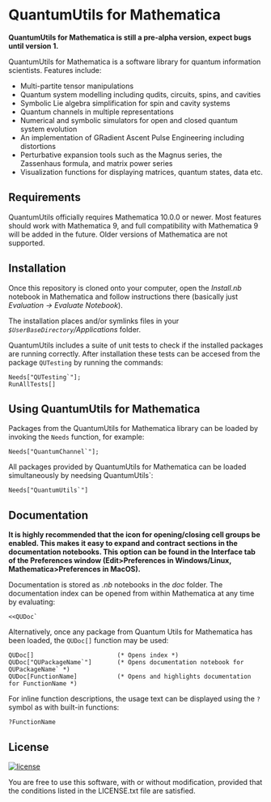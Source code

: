 # QuantumUtils for Mathematica


**QuantumUtils for Mathematica is still a pre-alpha version, expect bugs until version 1.**


QuantumUtils for Mathematica is a software library for quantum information scientists. Features include:

 - Multi-partite tensor manipulations
 - Quantum system modelling including qudits, circuits, spins, and cavities
 - Symbolic Lie algebra simplification for spin and cavity systems
 - Quantum channels in multiple representations
 - Numerical and symbolic simulators for open and closed quantum system evolution
 - An implementation of GRadient Ascent Pulse Engineering including distortions
 - Perturbative expansion tools such as the Magnus series, the Zassenhaus formula, and matrix power series
 - Visualization functions for displaying matrices, quantum states, data etc.

## Requirements

QuantumUtils officially requires Mathematica 10.0.0 or newer. Most features should work with Mathematica 9, and full compatibility with Mathematica 9 will be added in the future. Older versions of Mathematica are not supported.

## Installation

Once this repository is cloned onto your computer, open the *Install.nb* notebook in Mathematica and follow instructions there (basically just *Evaluation -> Evaluate Notebook*).

The installation places and/or symlinks files in your *`$UserBaseDirectory`/Applications* folder. 

QuantumUtils includes a suite of unit tests to check if the installed packages are running correctly. After installation these tests can be accesed from the package `QUTesting` by running the commands:

    Needs["QUTesting`"];
    RunAllTests[]
	
## Using QuantumUtils for Mathematica

Packages from the QuantumUtils for Mathematica library can be loaded by invoking the `Needs` function, for example:

    Needs["QuantumChannel`"];
    
All packages provided by QuantumUtils for Mathematica can be loaded simultaneously by needsing QuantumUtils`:

    Needs["QuantumUtils`"]
    
## Documentation

**It is highly recommended that the icon for opening/closing cell groups be enabled. This makes it easy to expand and contract sections in the documentation notebooks. This option can be found in the Interface tab of the Preferences window (Edit>Preferences in Windows/Linux, Mathematica>Preferences in MacOS).**

Documentation is stored as *.nb* notebooks in the *doc* folder. The documentation index can be opened from within Mathematica at any time by evaluating:

    <<QUDoc`

Alternatively, once any package from Quantum Utils for Mathematica has been loaded, the `QUDoc[]` function may be used: 

    QUDoc[]                       (* Opens index *)
    QUDoc["QUPackageName`"]       (* Opens documentation notebook for QUPackageName` *)
    QUDoc[FunctionName]           (* Opens and highlights documentation for FunctionName *)

For inline function descriptions, the usage text can be displayed using the `?` symbol as with built-in functions:

    ?FunctionName


## License

[![license](https://img.shields.io/badge/license-New%20BSD-blue.svg)](http://en.wikipedia.org/wiki/BSD_licenses#3-clause_license_.28.22Revised_BSD_License.22.2C_.22New_BSD_License.22.2C_or_.22Modified_BSD_License.22.29)

You are free to use this software, with or without modification, provided that the conditions listed in the LICENSE.txt file are satisfied.

